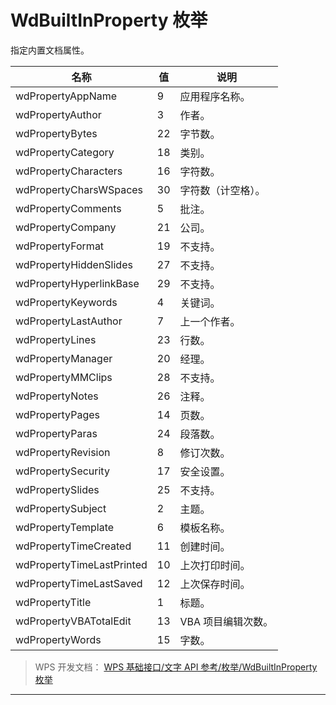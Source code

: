 # WdBuiltInProperty 枚举

指定内置文档属性。

| 名称                      | 值  | 说明               |
|---------------------------|-----|--------------------|
| wdPropertyAppName         | 9   | 应用程序名称。     |
| wdPropertyAuthor          | 3   | 作者。             |
| wdPropertyBytes           | 22  | 字节数。           |
| wdPropertyCategory        | 18  | 类别。             |
| wdPropertyCharacters      | 16  | 字符数。           |
| wdPropertyCharsWSpaces    | 30  | 字符数（计空格）。 |
| wdPropertyComments        | 5   | 批注。             |
| wdPropertyCompany         | 21  | 公司。             |
| wdPropertyFormat          | 19  | 不支持。           |
| wdPropertyHiddenSlides    | 27  | 不支持。           |
| wdPropertyHyperlinkBase   | 29  | 不支持。           |
| wdPropertyKeywords        | 4   | 关键词。           |
| wdPropertyLastAuthor      | 7   | 上一个作者。       |
| wdPropertyLines           | 23  | 行数。             |
| wdPropertyManager         | 20  | 经理。             |
| wdPropertyMMClips         | 28  | 不支持。           |
| wdPropertyNotes           | 26  | 注释。             |
| wdPropertyPages           | 14  | 页数。             |
| wdPropertyParas           | 24  | 段落数。           |
| wdPropertyRevision        | 8   | 修订次数。         |
| wdPropertySecurity        | 17  | 安全设置。         |
| wdPropertySlides          | 25  | 不支持。           |
| wdPropertySubject         | 2   | 主题。             |
| wdPropertyTemplate        | 6   | 模板名称。         |
| wdPropertyTimeCreated     | 11  | 创建时间。         |
| wdPropertyTimeLastPrinted | 10  | 上次打印时间。     |
| wdPropertyTimeLastSaved   | 12  | 上次保存时间。     |
| wdPropertyTitle           | 1   | 标题。             |
| wdPropertyVBATotalEdit    | 13  | VBA 项目编辑次数。 |
| wdPropertyWords           | 15  | 字数。             |

> WPS 开发文档： [WPS 基础接口/文字 API 参考/枚举/WdBuiltInProperty 枚举](https://qn.cache.wpscdn.cn/encs/doc/office_v19/topics/WPS%20%E5%9F%BA%E7%A1%80%E6%8E%A5%E5%8F%A3/%E6%96%87%E5%AD%97%20API%20%E5%8F%82%E8%80%83/%E6%9E%9A%E4%B8%BE/WdBuiltInProperty%20%E6%9E%9A%E4%B8%BE.html)

------------------------------------------------------------------------

